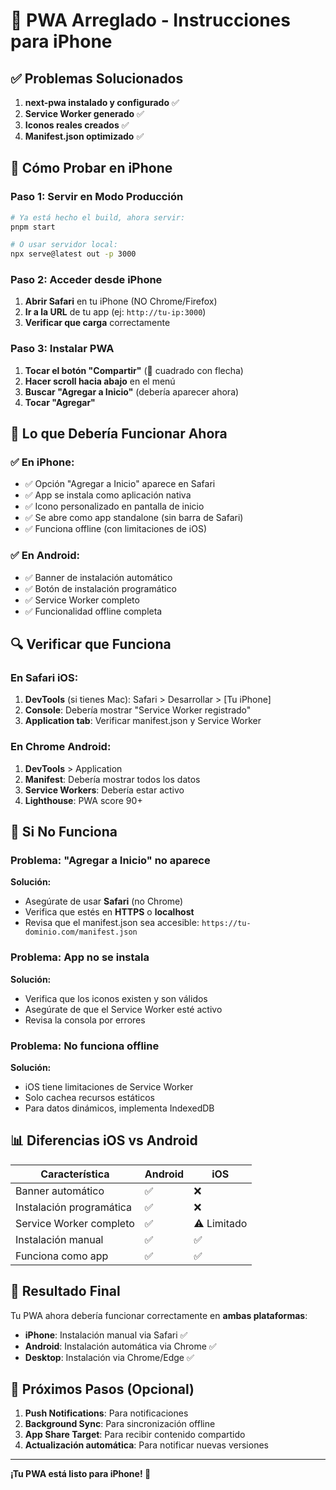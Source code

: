 # 📱 PWA Arreglado - Instrucciones para iPhone

## ✅ Problemas Solucionados

1. **next-pwa instalado y configurado** ✅
2. **Service Worker generado** ✅  
3. **Iconos reales creados** ✅
4. **Manifest.json optimizado** ✅

## 🚀 Cómo Probar en iPhone

### Paso 1: Servir en Modo Producción
```bash
# Ya está hecho el build, ahora servir:
pnpm start

# O usar servidor local:
npx serve@latest out -p 3000
```

### Paso 2: Acceder desde iPhone
1. **Abrir Safari** en tu iPhone (NO Chrome/Firefox)
2. **Ir a la URL** de tu app (ej: `http://tu-ip:3000`)
3. **Verificar que carga** correctamente

### Paso 3: Instalar PWA
1. **Tocar el botón "Compartir"** (🔗 cuadrado con flecha)
2. **Hacer scroll hacia abajo** en el menú
3. **Buscar "Agregar a Inicio"** (debería aparecer ahora)
4. **Tocar "Agregar"**

## 🎯 Lo que Debería Funcionar Ahora

### ✅ En iPhone:
- ✅ Opción "Agregar a Inicio" aparece en Safari
- ✅ App se instala como aplicación nativa
- ✅ Icono personalizado en pantalla de inicio
- ✅ Se abre como app standalone (sin barra de Safari)
- ✅ Funciona offline (con limitaciones de iOS)

### ✅ En Android:
- ✅ Banner de instalación automático
- ✅ Botón de instalación programático
- ✅ Service Worker completo
- ✅ Funcionalidad offline completa

## 🔍 Verificar que Funciona

### En Safari iOS:
1. **DevTools** (si tienes Mac): Safari > Desarrollar > [Tu iPhone]
2. **Console**: Debería mostrar "Service Worker registrado"
3. **Application tab**: Verificar manifest.json y Service Worker

### En Chrome Android:
1. **DevTools** > Application
2. **Manifest**: Debería mostrar todos los datos
3. **Service Workers**: Debería estar activo
4. **Lighthouse**: PWA score 90+

## 🐛 Si No Funciona

### Problema: "Agregar a Inicio" no aparece
**Solución:**
- Asegúrate de usar **Safari** (no Chrome)
- Verifica que estés en **HTTPS** o **localhost**
- Revisa que el manifest.json sea accesible: `https://tu-dominio.com/manifest.json`

### Problema: App no se instala
**Solución:**
- Verifica que los iconos existen y son válidos
- Asegúrate de que el Service Worker esté activo
- Revisa la consola por errores

### Problema: No funciona offline
**Solución:**
- iOS tiene limitaciones de Service Worker
- Solo cachea recursos estáticos
- Para datos dinámicos, implementa IndexedDB

## 📊 Diferencias iOS vs Android

| Característica | Android | iOS |
|----------------|---------|-----|
| Banner automático | ✅ | ❌ |
| Instalación programática | ✅ | ❌ |
| Service Worker completo | ✅ | ⚠️ Limitado |
| Instalación manual | ✅ | ✅ |
| Funciona como app | ✅ | ✅ |

## 🎉 Resultado Final

Tu PWA ahora debería funcionar correctamente en **ambas plataformas**:

- **iPhone**: Instalación manual via Safari ✅
- **Android**: Instalación automática via Chrome ✅
- **Desktop**: Instalación via Chrome/Edge ✅

## 📱 Próximos Pasos (Opcional)

1. **Push Notifications**: Para notificaciones
2. **Background Sync**: Para sincronización offline
3. **App Share Target**: Para recibir contenido compartido
4. **Actualización automática**: Para notificar nuevas versiones

---

**¡Tu PWA está listo para iPhone! 🎉**

